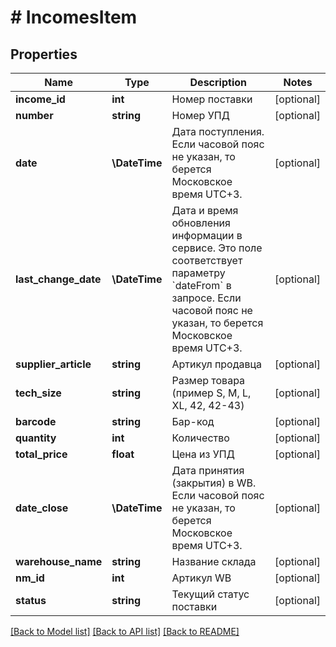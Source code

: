 # # IncomesItem

## Properties

Name | Type | Description | Notes
------------ | ------------- | ------------- | -------------
**income_id** | **int** | Номер поставки | [optional]
**number** | **string** | Номер УПД | [optional]
**date** | **\DateTime** | Дата поступления. Если часовой пояс не указан, то берется Московское время UTC+3. | [optional]
**last_change_date** | **\DateTime** | Дата и время обновления информации в сервисе. Это поле соответствует параметру &#x60;dateFrom&#x60; в запросе. Если часовой пояс не указан, то берется Московское время UTC+3. | [optional]
**supplier_article** | **string** | Артикул продавца | [optional]
**tech_size** | **string** | Размер товара (пример S, M, L, XL, 42, 42-43) | [optional]
**barcode** | **string** | Бар-код | [optional]
**quantity** | **int** | Количество | [optional]
**total_price** | **float** | Цена из УПД | [optional]
**date_close** | **\DateTime** | Дата принятия (закрытия) в WB. Если часовой пояс не указан, то берется Московское время UTC+3. | [optional]
**warehouse_name** | **string** | Название склада | [optional]
**nm_id** | **int** | Артикул WB | [optional]
**status** | **string** | Текущий статус поставки | [optional]

[[Back to Model list]](../../README.md#models) [[Back to API list]](../../README.md#endpoints) [[Back to README]](../../README.md)
